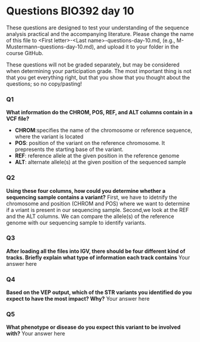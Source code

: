 
# Questions BIO392 day 10
These questions are designed to test your understanding of the sequence analysis practical and the accompanying literature. Please change the name of this file to \<First letter\>-\<Last name\>-questions-day-10.md, (e.g., M-Mustermann-questions-day-10.md), and upload it to your folder in the course GitHub.

These questions will not be graded separately, but may be considered when determining your participation grade. The most important thing is not that you get everything right, but that you show that you thought about the questions; so no copy/pasting!

### Q1
**What information do the CHROM, POS, REF, and ALT columns contain in a VCF file?**
- **CHROM**:specifies the name of the chromosome or reference sequence,  where the variant is located
- **POS**: position of the variant on the reference chromosome. It prepresents the starting base of the variant.
- **REF**: reference allele at the given position in the reference genome
- **ALT**: alternate allele(s) at the given position of the sequenced sample

### Q2
**Using these four columns, how could you determine whether a sequencing sample contains a variant?**
First, we have to idetnify the chromosome and position (CHROM and POS) where we want to determine if a vriant is present in our sequencing sample. 
Second,we look at the REF and the ALT columns. We can compare the allele(s) of the reference genome with our sequencing sample to identify variants. 

### Q3
**After loading all the files into IGV, there should be four different kind of tracks. Briefly explain what type of information each track contains**
Your answer here

### Q4
**Based on the VEP output, which of the STR variants you identified do you expect to have the most impact? Why?**
Your answer here

### Q5
**What phenotype or disease do you expect this variant to be involved with?**
Your answer here
